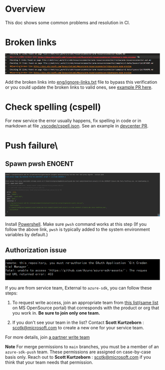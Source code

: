 # Overview

This doc shows some common problems and resolution in CI.

# Broken links

![image](./images/broken-links.png)

Add the broken links into [eng/ignore-links.txt](https://github.com/Azure/azure-sdk-for-js/blob/main/eng/ignore-links.txt) file to bypass this verification or you could update the broken links to valid ones, see [example PR here](https://github.com/Azure/azure-sdk-for-js/pull/23429/commits/1a7b74c4bdad27e423a355a4c7f3dde4ac3c83bc).


# Check spelling (cspell)

For new service the error usually happens, fix spelling in code or in markdown at file [.vscode/cspell.json](https://github.com/Azure/azure-sdk-for-js/blob/main/.vscode/cspell.json). See an example in [devcenter PR](https://github.com/chrissmiller/azure-sdk-for-js/commit/ef18dccae59e98185e3854f8b087230b65735744).

# Push failure\

## Spawn pwsh ENOENT

![image](./images/Push-failure.png)

Install [Powershell](https://github.com/PowerShell/PowerShell). Make sure `pwsh` command works at this step (If you follow the above link, `pwsh` is typically added to the system environment variables by default.)

## Authorization issue

![image](./images/Authorization-issue.png)

If you are from service team, External to `azure-sdk`, you can follow these steps:
1. To request write access, join an appropriate team from [this list](https://github.com/orgs/Azure/teams?query=azure-sdk-write-)([same list](https://repos.opensource.microsoft.com/teams?q=azure-sdk-write-) on MS OpenSource portal) that corresponds with the product or org that you work in. **Be sure to join only one team.**

2. If you don't see your team in the list? Contact **Scott Kurtzeborn** : <scotk@microsoft.com> to create a new one for your service team.

For more details, join [a partner write team](https://eng.ms/docs/products/azure-developer-experience/onboard/access-teams)

**Note**
For merge permissions to `main` branches, you must be a member of an `azure-sdk-push` team. These permissions are assigned on case-by-case basis only. Reach out to **Scott Kurtzeborn** : <scotk@microsoft.com> if you think that your team needs that permission.
